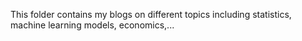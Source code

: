 This folder contains my blogs on different topics including statistics, machine learning models, economics,...
